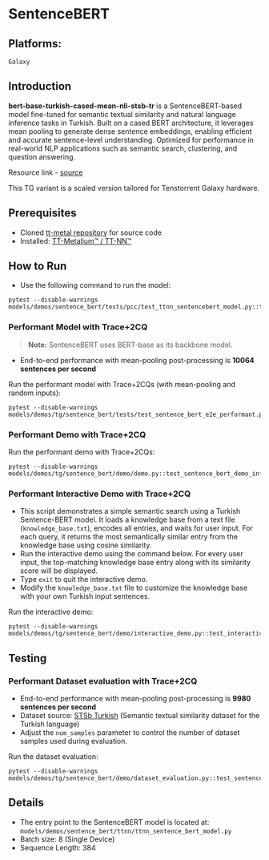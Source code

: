 # SentenceBERT

## Platforms:
    Galaxy

## Introduction
**bert-base-turkish-cased-mean-nli-stsb-tr** is a SentenceBERT-based model fine-tuned for semantic textual similarity and natural language inference tasks in Turkish. Built on a cased BERT architecture, it leverages mean pooling to generate dense sentence embeddings, enabling efficient and accurate sentence-level understanding. Optimized for performance in real-world NLP applications such as semantic search, clustering, and question answering.

Resource link - [source](https://huggingface.co/emrecan/bert-base-turkish-cased-mean-nli-stsb-tr)

This TG variant is a scaled version tailored for Tenstorrent Galaxy hardware.

## Prerequisites
- Cloned [tt-metal repository](https://github.com/tenstorrent/tt-metal) for source code
- Installed: [TT-Metalium™ / TT-NN™](https://github.com/tenstorrent/tt-metal/blob/main/INSTALLING.md)

## How to Run
- Use the following command to run the model:
```
pytest --disable-warnings models/demos/sentence_bert/tests/pcc/test_ttnn_sentencebert_model.py::test_ttnn_sentence_bert_model
```

### Performant Model with Trace+2CQ
> **Note:** SentenceBERT uses BERT-base as its backbone model.
- End-to-end performance with mean-pooling post-processing is **10064 sentences per second**

Run the performant model with Trace+2CQs (with mean-pooling and random inputs):
```
pytest --disable-warnings models/demos/tg/sentence_bert/tests/test_sentence_bert_e2e_performant.py::test_e2e_performant_sentencebert_data_parallel
```

### Performant Demo with Trace+2CQ
Run the performant demo with Trace+2CQs:
```
pytest --disable-warnings models/demos/tg/sentence_bert/demo/demo.py::test_sentence_bert_demo_inference
```

### Performant Interactive Demo with Trace+2CQ
- This script demonstrates a simple semantic search using a Turkish Sentence-BERT model. It loads a knowledge base from a text file (`knowledge_base.txt`), encodes all entries, and waits for user input. For each query, it returns the most semantically similar entry from the knowledge base using cosine similarity.
- Run the interactive demo using the command below. For every user input, the top-matching knowledge base entry along with its similarity score will be displayed.
- Type `exit` to quit the interactive demo.
- Modify the `knowledge_base.txt` file to customize the knowledge base with your own Turkish input sentences.

Run the interactive demo:
```
pytest --disable-warnings models/demos/tg/sentence_bert/demo/interactive_demo.py::test_interactive_demo_inference
```

## Testing
### Performant Dataset evaluation with Trace+2CQ
- End-to-end performance with mean-pooling post-processing is **9980 sentences per second**
- Dataset source: [STSb Turkish](https://github.com/emrecncelik/sts-benchmark-tr) (Semantic textual similarity dataset for the Turkish language)
- Adjust the `num_samples` parameter to control the number of dataset samples used during evaluation.

Run the dataset evaluation:
```
pytest --disable-warnings models/demos/tg/sentence_bert/demo/dataset_evaluation.py::test_sentence_bert_eval_data_parallel
```

## Details
- The entry point to the SentenceBERT model is located at: `models/demos/sentence_bert/ttnn/ttnn_sentence_bert_model.py`
- Batch size: 8 (Single Device)
- Sequence Length: 384
